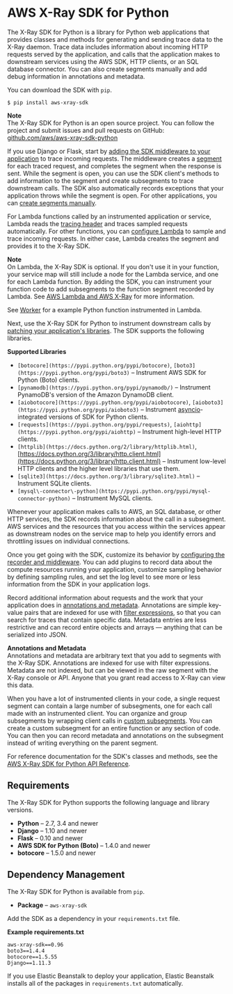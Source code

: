 # AWS X\-Ray SDK for Python<a name="xray-sdk-python"></a>

The X\-Ray SDK for Python is a library for Python web applications that provides classes and methods for generating and sending trace data to the X\-Ray daemon\. Trace data includes information about incoming HTTP requests served by the application, and calls that the application makes to downstream services using the AWS SDK, HTTP clients, or an SQL database connector\. You can also create segments manually and add debug information in annotations and metadata\.

You can download the SDK with `pip`\.

```
$ pip install aws-xray-sdk
```

**Note**  
The X\-Ray SDK for Python is an open source project\. You can follow the project and submit issues and pull requests on GitHub: [github\.com/aws/aws\-xray\-sdk\-python](https://github.com/aws/aws-xray-sdk-python)

If you use Django or Flask, start by [adding the SDK middleware to your application](xray-sdk-python-middleware.md) to trace incoming requests\. The middleware creates a [segment](xray-concepts.md#xray-concepts-segments) for each traced request, and completes the segment when the response is sent\. While the segment is open, you can use the SDK client's methods to add information to the segment and create subsegments to trace downstream calls\. The SDK also automatically records exceptions that your application throws while the segment is open\. For other applications, you can [create segments manually](xray-sdk-python-middleware.md#xray-sdk-python-middleware-manual)\.

For Lambda functions called by an instrumented application or service, Lambda reads the [tracing header](xray-concepts.md#xray-concepts-tracingheader) and traces sampled requests automatically\. For other functions, you can [configure Lambda](xray-services-lambda.md) to sample and trace incoming requests\. In either case, Lambda creates the segment and provides it to the X\-Ray SDK\.

**Note**  
On Lambda, the X\-Ray SDK is optional\. If you don't use it in your function, your service map will still include a node for the Lambda service, and one for each Lambda function\. By adding the SDK, you can instrument your function code to add subsegments to the function segment recorded by Lambda\. See [AWS Lambda and AWS X\-Ray](xray-services-lambda.md) for more information\.

See [Worker](scorekeep-lambda.md#scorekeep-lambda-worker) for a example Python function instrumented in Lambda\.

Next, use the X\-Ray SDK for Python to instrument downstream calls by [patching your application's libraries](xray-sdk-python-patching.md)\. The SDK supports the following libraries\.

**Supported Libraries**
+ `[botocore](https://pypi.python.org/pypi/botocore)`, `[boto3](https://pypi.python.org/pypi/boto3)` – Instrument AWS SDK for Python \(Boto\) clients\.
+ `[pynamodb](https://pypi.python.org/pypi/pynamodb/)` – Instrument PynamoDB's version of the Amazon DynamoDB client\.
+ `[aiobotocore](https://pypi.python.org/pypi/aiobotocore)`, `[aioboto3](https://pypi.python.org/pypi/aioboto3)` – Instrument [asyncio](https://docs.python.org/3/library/asyncio.html)\-integrated versions of SDK for Python clients\.
+ `[requests](https://pypi.python.org/pypi/requests)`, `[aiohttp](https://pypi.python.org/pypi/aiohttp)` – Instrument high\-level HTTP clients\.
+ `[httplib](https://docs.python.org/2/library/httplib.html)`, [https://docs.python.org/3/library/http.client.html](https://docs.python.org/3/library/http.client.html) – Instrument low\-level HTTP clients and the higher level libraries that use them\.
+ `[sqlite3](https://docs.python.org/3/library/sqlite3.html)` – Instrument SQLite clients\.
+ `[mysql\-connector\-python](https://pypi.python.org/pypi/mysql-connector-python)` – Instrument MySQL clients\.

Whenever your application makes calls to AWS, an SQL database, or other HTTP services, the SDK records information about the call in a subsegment\. AWS services and the resources that you access within the services appear as downstream nodes on the service map to help you identify errors and throttling issues on individual connections\.

Once you get going with the SDK, customize its behavior by [configuring the recorder and middleware](xray-sdk-python-configuration.md)\. You can add plugins to record data about the compute resources running your application, customize sampling behavior by defining sampling rules, and set the log level to see more or less information from the SDK in your application logs\.

Record additional information about requests and the work that your application does in [annotations and metadata](xray-sdk-python-segment.md)\. Annotations are simple key\-value pairs that are indexed for use with [filter expressions](xray-console-filters.md), so that you can search for traces that contain specific data\. Metadata entries are less restrictive and can record entire objects and arrays — anything that can be serialized into JSON\.

**Annotations and Metadata**  
Annotations and metadata are arbitrary text that you add to segments with the X\-Ray SDK\. Annotations are indexed for use with filter expressions\. Metadata are not indexed, but can be viewed in the raw segment with the X\-Ray console or API\. Anyone that you grant read access to X\-Ray can view this data\.

When you have a lot of instrumented clients in your code, a single request segment can contain a large number of subsegments, one for each call made with an instrumented client\. You can organize and group subsegments by wrapping client calls in [custom subsegments](xray-sdk-python-subsegments.md)\. You can create a custom subsegment for an entire function or any section of code\. You can then you can record metadata and annotations on the subsegment instead of writing everything on the parent segment\.

For reference documentation for the SDK's classes and methods, see the [AWS X\-Ray SDK for Python API Reference](http://docs.aws.amazon.com/xray-sdk-for-python/latest/reference)\.

## Requirements<a name="xray-sdk-python-requirements"></a>

The X\-Ray SDK for Python supports the following language and library versions\.
+ **Python** – 2\.7, 3\.4 and newer
+ **Django** – 1\.10 and newer
+ **Flask** – 0\.10 and newer
+ **AWS SDK for Python \(Boto\)** – 1\.4\.0 and newer
+ **botocore** – 1\.5\.0 and newer

## Dependency Management<a name="xray-sdk-python-dependencies"></a>

The X\-Ray SDK for Python is available from `pip`\.
+ **Package** – `aws-xray-sdk`

Add the SDK as a dependency in your `requirements.txt` file\.

**Example requirements\.txt**  

```
aws-xray-sdk==0.96
boto3==1.4.4
botocore==1.5.55
Django==1.11.3
```

If you use Elastic Beanstalk to deploy your application, Elastic Beanstalk installs all of the packages in `requirements.txt` automatically\.